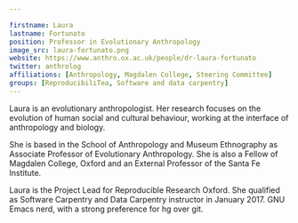 ```yaml
---

firstname: Laura
lastname: Fortunato
position: Professor in Evolutionary Anthropology
image_src: laura-fortunato.png
website: https://www.anthro.ox.ac.uk/people/dr-laura-fortunato
twitter: anthrolog
affiliations: [Anthropology, Magdalen College, Steering Committee]
groups: [ReproducibiliTea, Software and data carpentry]
---
```


Laura is an evolutionary anthropologist. Her research focuses on the evolution
of human social and cultural behaviour, working at the interface of anthropology
and biology.

She is based in the School of Anthropology and Museum Ethnography as Associate
Professor of Evolutionary Anthropology. She is also a Fellow of Magdalen
College, Oxford and an External Professor of the Santa Fe Institute.

Laura is the Project Lead for Reproducible Research Oxford. She qualified as
Software Carpentry and Data Carpentry instructor in January 2017. GNU Emacs
nerd, with a strong preference for hg over git.
